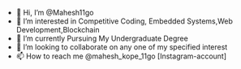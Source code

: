 - 👋 Hi, I’m @Mahesh11go
- 👀 I’m interested in Competitive Coding, Embedded Systems,Web Development,Blockchain
- 🌱 I’m currently Pursuing My Undergraduate Degree
- 💞️ I’m looking to collaborate on any one of my specified interest
- 📫 How to reach me @mahesh_kope_11go [Instagram-account]

<!---
Mahesh11go/Mahesh11go is a ✨ special ✨ repository because its `README.md` (this file) appears on your GitHub profile.
You can click the Preview link to take a look at your changes.
--->
